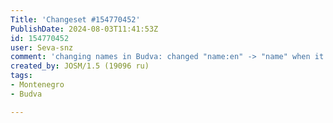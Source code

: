 ```yaml
---
Title: 'Changeset #154770452'
PublishDate: 2024-08-03T11:41:53Z
id: 154770452
user: Seva-snz
comment: 'changing names in Budva: changed "name:en" -> "name" when it''s the only name, deleted "name:en" when "name:en" == "name" or other "locales". If values of tags are different, it is saved.'
created_by: JOSM/1.5 (19096 ru)
tags:
- Montenegro
- Budva

---
```


